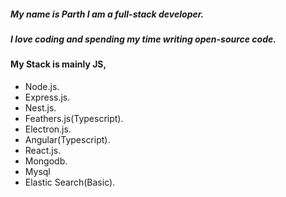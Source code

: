 
##### My name is Parth I am a full-stack developer.
##### I love coding and spending my time writing open-source code. 

#### My Stack is mainly JS,

- Node.js.
- Express.js.
- Nest.js. 
- Feathers.js(Typescript).
- Electron.js.
- Angular(Typescript).
- React.js.
- Mongodb.
- Mysql
- Elastic Search(Basic).
